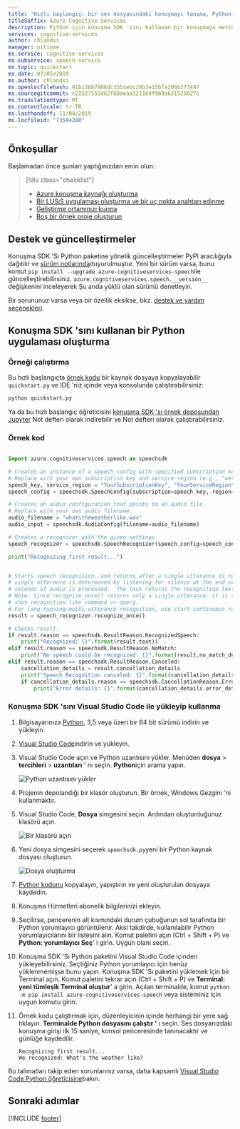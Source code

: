 ```yaml
---
title: 'Hızlı başlangıç: bir ses dosyasındaki konuşmayı tanıma, Python-konuşma hizmeti'
titleSuffix: Azure Cognitive Services
description: Python için konuşma SDK 'sını kullanan bir konuşmaya metin konsol uygulaması oluşturmak için bu kılavuzu kullanın. İşiniz bittiğinde konuşmayı metne gerçek zamanlı dönüştürmek için bilgisayarınızın mikrofonunu kullanabilirsiniz.
services: cognitive-services
author: chlandsi
manager: nitinme
ms.service: cognitive-services
ms.subservice: speech-service
ms.topic: quickstart
ms.date: 07/05/2019
ms.author: chlandsi
ms.openlocfilehash: 91b136b7986dc3551ebc28b7e35bfe206b273497
ms.sourcegitcommit: c22327552d62f88aeaa321189f9b9a631525027c
ms.translationtype: MT
ms.contentlocale: tr-TR
ms.lasthandoff: 11/04/2019
ms.locfileid: "73504280"
---
```

## <a name="prerequisites"></a>Önkoşullar

Başlamadan önce şunları yaptığınızdan emin olun:

> [!div class="checklist"]
> * [Azure konuşma kaynağı oluşturma](../../../../get-started.md)
> * [Bir LUSıS uygulaması oluşturma ve bir uç nokta anahtarı edinme](../../../../quickstarts/create-luis.md)
> * [Geliştirme ortamınızı kurma](../../../../quickstarts/setup-platform.md)
> * [Boş bir örnek proje oluşturun](../../../../quickstarts/create-project.md)

## <a name="support-and-updates"></a>Destek ve güncelleştirmeler

Konuşma SDK 'Sı Python paketine yönelik güncelleştirmeler PyPI aracılığıyla dağıtılır ve [sürüm notlarında](~/articles/cognitive-services/Speech-Service/releasenotes.md)duyurulmuştur.
Yeni bir sürüm varsa, bunu komut `pip install --upgrade azure-cognitiveservices-speech`ile güncelleştirebilirsiniz.
`azure.cognitiveservices.speech.__version__` değişkenini inceleyerek Şu anda yüklü olan sürümü denetleyin.

Bir sorununuz varsa veya bir özellik eksikse, bkz. [destek ve yardım seçenekleri](~/articles/cognitive-services/Speech-Service/support.md).

## <a name="create-a-python-application-that-uses-the-speech-sdk"></a>Konuşma SDK 'sını kullanan bir Python uygulaması oluşturma

### <a name="run-the-sample"></a>Örneği çalıştırma

Bu hızlı başlangıçta [örnek kodu](#sample-code) bir kaynak dosyaya kopyalayabilir `quickstart.py` ve IDE 'niz içinde veya konsolunda çalıştırabilirsiniz:

```sh
python quickstart.py
```

Ya da bu hızlı başlangıç öğreticisini [konuşma SDK 'sı örnek deposundan](https://github.com/Azure-Samples/cognitive-services-speech-sdk/) [Jupyter](https://jupyter.org) Not defteri olarak indirebilir ve Not defteri olarak çalıştırabilirsiniz.

### <a name="sample-code"></a>Örnek kod

````Python

import azure.cognitiveservices.speech as speechsdk

# Creates an instance of a speech config with specified subscription key and service region.
# Replace with your own subscription key and service region (e.g., "westus").
speech_key, service_region = "YourSubscriptionKey", "YourServiceRegion"
speech_config = speechsdk.SpeechConfig(subscription=speech_key, region=service_region)

# Creates an audio configuration that points to an audio file.
# Replace with your own audio filename.
audio_filename = "whatstheweatherlike.wav"
audio_input = speechsdk.AudioConfig(filename=audio_filename)

# Creates a recognizer with the given settings
speech_recognizer = speechsdk.SpeechRecognizer(speech_config=speech_config, audio_config=audio_input)

print("Recognizing first result...")


# Starts speech recognition, and returns after a single utterance is recognized. The end of a
# single utterance is determined by listening for silence at the end or until a maximum of 15
# seconds of audio is processed.  The task returns the recognition text as result. 
# Note: Since recognize_once() returns only a single utterance, it is suitable only for single
# shot recognition like command or query. 
# For long-running multi-utterance recognition, use start_continuous_recognition() instead.
result = speech_recognizer.recognize_once()

# Checks result.
if result.reason == speechsdk.ResultReason.RecognizedSpeech:
    print("Recognized: {}".format(result.text))
elif result.reason == speechsdk.ResultReason.NoMatch:
    print("No speech could be recognized: {}".format(result.no_match_details))
elif result.reason == speechsdk.ResultReason.Canceled:
    cancellation_details = result.cancellation_details
    print("Speech Recognition canceled: {}".format(cancellation_details.reason))
    if cancellation_details.reason == speechsdk.CancellationReason.Error:
        print("Error details: {}".format(cancellation_details.error_details))

````

### <a name="install-and-use-the-speech-sdk-with-visual-studio-code"></a>Konuşma SDK 'sını Visual Studio Code ile yükleyip kullanma

1. Bilgisayarınıza [Python](https://www.python.org/downloads/), 3,5 veya üzeri bir 64 bit sürümü indirin ve yükleyin.
1. [Visual Studio Code](https://code.visualstudio.com/Download)indirin ve yükleyin.
1. Visual Studio Code açın ve Python uzantısını yükler. Menüden **dosya** > **tercihleri** > **uzantıları** ' nı seçin. **Python**için arama yapın.

   ![Python uzantısını yükler](~/articles/cognitive-services/Speech-Service/media/sdk/qs-python-vscode-python-extension.png)

1. Projenin depolandığı bir klasör oluşturun. Bir örnek, Windows Gezgini 'ni kullanmaktır.
1. Visual Studio Code, **Dosya** simgesini seçin. Ardından oluşturduğunuz klasörü açın.

   ![Bir klasörü açın](~/articles/cognitive-services/Speech-Service/media/sdk/qs-python-vscode-python-open-folder.png)

1. Yeni dosya simgesini seçerek `speechsdk.py`yeni bir Python kaynak dosyası oluşturun.

   ![Dosya oluşturma](~/articles/cognitive-services/Speech-Service/media/sdk/qs-python-vscode-python-newfile.png)

1. [Python kodunu](#sample-code) kopyalayın, yapıştırın ve yeni oluşturulan dosyaya kaydedin.
1. Konuşma Hizmetleri abonelik bilgilerinizi ekleyin.
1. Seçilirse, pencerenin alt kısmındaki durum çubuğunun sol tarafında bir Python yorumlayıcı görüntülenir.
   Aksi takdirde, kullanılabilir Python yorumlayıcılarını bir listesini alın. Komut paletini açın (Ctrl + Shift + P) ve **Python: yorumlayıcı Seç**' i girin. Uygun olanı seçin.
1. Konuşma SDK 'Sı Python paketini Visual Studio Code içinden yükleyebilirsiniz. Seçtiğiniz Python yorumlayıcı için henüz yüklenmemişse bunu yapın.
   Konuşma SDK 'Sı paketini yüklemek için bir Terminal açın. Komut paletini tekrar açın (Ctrl + Shift + P) ve **Terminal: yeni tümleşik Terminal oluştur**' a girin.
   Açılan terminalde, komut `python -m pip install azure-cognitiveservices-speech` veya sisteminiz için uygun komutu girin.
1. Örnek kodu çalıştırmak için, düzenleyicinin içinde herhangi bir yere sağ tıklayın. **Terminalde Python dosyasını çalıştır '** ı seçin.
   Ses dosyanızdaki konuşma girişi ilk 15 saniye, konsol penceresinde tanınacaktır ve günlüğe kaydedilir.

   ```text
   Recognizing first result...
   We recognized: What's the weather like?
   ```

Bu talimatları takip eden sorunlarınız varsa, daha kapsamlı [Visual Studio Code Python öğreticisine](https://code.visualstudio.com/docs/python/python-tutorial)bakın.

## <a name="next-steps"></a>Sonraki adımlar

[!INCLUDE [footer](./footer.md)]
